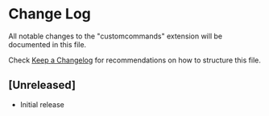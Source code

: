 # Change Log

All notable changes to the "customcommands" extension will be documented in this file.

Check [Keep a Changelog](http://keepachangelog.com/) for recommendations on how to structure this file.

## [Unreleased]

- Initial release